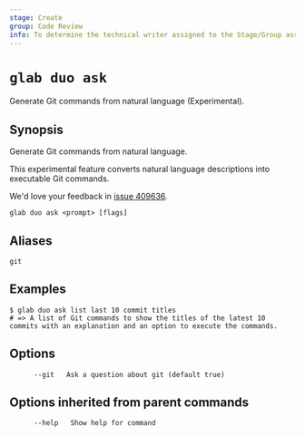 ```yaml
---
stage: Create
group: Code Review
info: To determine the technical writer assigned to the Stage/Group associated with this page, see https://about.gitlab.com/handbook/product/ux/technical-writing/#assignments
---
```


<!--
This documentation is auto generated by a script.
Please do not edit this file directly. Run `make gen-docs` instead.
-->

# `glab duo ask`

Generate Git commands from natural language (Experimental).

## Synopsis

Generate Git commands from natural language.

This experimental feature converts natural language descriptions into
executable Git commands.

We'd love your feedback in [issue 409636](https://gitlab.com/gitlab-org/gitlab/-/issues/409636).

```plaintext
glab duo ask <prompt> [flags]
```

## Aliases

```plaintext
git
```

## Examples

```plaintext
$ glab duo ask list last 10 commit titles
# => A list of Git commands to show the titles of the latest 10 commits with an explanation and an option to execute the commands.

```

## Options

```plaintext
      --git   Ask a question about git (default true)
```

## Options inherited from parent commands

```plaintext
      --help   Show help for command
```
